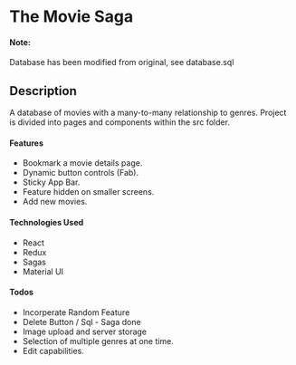 # The Movie Saga

#### Note:
Database has been modified from original, see database.sql

## Description

A database of movies with a many-to-many relationship to genres. Project is divided into pages and components within the src folder.

#### Features

 - Bookmark a movie details page.
 - Dynamic button controls (Fab).
 - Sticky App Bar.
 - Feature hidden on smaller screens.
 - Add new movies.

#### Technologies Used

 - React
 - Redux
 - Sagas
 - Material UI

#### Todos

 - Incorperate Random Feature
 - Delete Button / Sql - Saga done
 - Image upload and server storage
 - Selection of multiple genres at one time.
 - Edit capabilities.

